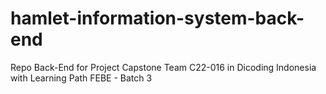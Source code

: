 # hamlet-information-system-back-end
Repo Back-End for Project Capstone Team C22-016 in Dicoding Indonesia with Learning Path FEBE - Batch 3
